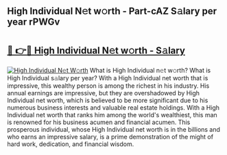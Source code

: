 ## High Individual N𝚎t w𝚘rth - Part-cAZ S𝚊lary per year rPWGv

# <h2><a href="http://gc0av8.nevu.top/?p=High+Individual">🔗 👉🔴 High Individual N𝚎t w𝚘rth - S𝚊lary</a></h2>

[![High Individual N𝚎t W𝚘rth](https://i.imgur.com/Oavwk0R.jpeg)](http://gc0av8.nevu.top/?p=High+Individual)
What is High Individual n𝚎t w𝚘rth? What is High Individual s𝚊lary per year?
With a High Individual net worth that is impressive, this wealthy person is among the richest in his industry. His annual earnings are impressive, but they are overshadowed by High Individual net worth, which is believed to be more significant due to his numerous business interests and valuable real estate holdings. With a High Individual net worth that ranks him among the world's wealthiest, this man is renowned for his business acumen and financial acumen. This prosperous individual, whose High Individual net worth is in the billions and who earns an impressive salary, is a prime demonstration of the might of hard work, dedication, and financial wisdom.
